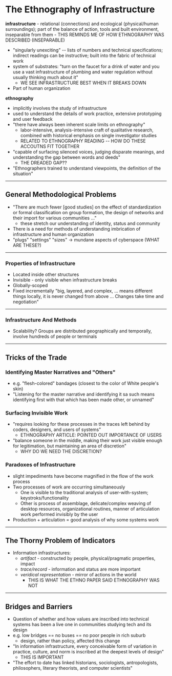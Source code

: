 # The Ethnography of Infrastructure

**infrastructure** - relational (connections) and ecological (physical/human
surroundings); part of the balance of action,
tools and built environment, inseparable from them 
    - THIS REMINDS ME OF HOW ETHNOGRAPHY WAS DESCRIBED (INSEPARABLE)
- "singularly unexciting" -- lists of numbers and technical specifications; indirect readings can be instructive; built into the fabric of technical work
- system of substrates: "turn on the faucet for a drink of water and you use a
  vast infrastructure of plumbing and water regulation without usually thinking
much about it"
    - WE SEE INFRASTRUCTURE BEST WHEN IT BREAKS DOWN
- Part of human organization

**ethnography**
- implicitly involves the study of infrastructure
- used to understand the details of work practice, extensive prototyping and
  user feedback
- "there have always been inherent scale limits on ethnography"
    - labor-intensive, analysis-intensive craft of qualitative research,
      combined with historical emphasis on single investigator studies
    - RELATED TO ETHNOGRAPHY READING -- HOW DO THESE ACCOUTNS FIT TOGETHER
- "capable of surfacing silenced voices, judging disparate meanings, and
  understanding the gap between words and deeds"
    - THE DREADED GAP??
- "Ethnographers trained to understand viewpoints, the definition of the
  situation"

---

## General Methodological Problems

- "There are much fewer [good studies] on the effect of standardization or
  formal classification on group formation, the design of networks and their
import for various communities ..."
    - these stretch our understanding of identity, status and community
- There is a need for methods of understanding imbrication of infrastructure and
  human organization
- "plugs" "settings" "sizes" -> mundane aspects of cyberspace (WHAT ARE THESE?)


---

### Properties of Infrastructure
- Located inside other structures
- Invisible - only visible when infrastructure breaks
- Globally-scoped
- Fixed incrementally "big, layered, and complex, ... means different things
  locally, it is never changed from above ... Changes take time and negotiation"

---

### Infrastructure And Methods
- Scalability? Groups are distributed geographically and temporally, involve
  hundreds of people or terminals

---

## Tricks of the Trade

### Identifying Master Narratives and "Others"

- e.g. "flesh-colored" bandages (closest to the color of White people's skin)
- "Listening for the master narrative and identifying it sa such means
  identifying first with that which has been made other, or unnamed"

### Surfacing Invisible Work

- "requires looking for these processes in the traces left behind by coders,
  designers, and users of systems"
    - ETHNOGRAPHY ARTICLE: POINTED OUT IMPORTANCE OF USERS
- "balance someone in the middle, making their work just visible enough for
  legitimation, but maintaining an area of discretion"
    - WHY DO WE NEED THE DISCRETION?

### Paradoxes of Infrastructure

- slight impediments have become magnified in the flow of the work process
- Two processes of work are occurring simultaneously
    - One is visible to the traditional analysis of user-with-system;
      keystroks/functionality
    - Other is process of assemblage, delicate/complex weaving of desktop
      resources, organizational routines, manner of articulation work performed
      invisibly by the user
- Production + articulation = good analysis of why some systems work

---

## The Thorny Problem of Indicators
- Information infrastructures:
    - *artifact* - constructed by people, physical/pragmatic properties, impact
    - *trace/record* - information and status are more important
    - *veridical representation* - mirror of actions in the world
        - THIS IS WHAT THE ETHNO PAPER SAID ETHNOGRAPHY WAS NOT

---

## Bridges and Barriers
- Question of whether and how values are inscribed into technical systems has
  been a live one in communities studying tech and its design
- e.g. low bridges == no buses == no poor people in rich suburb
    - design, rather than policy, affected this change
- "In information infrastructure, every conceivable form of variation in
  practice, culture, and norm is inscribed at the deepest levels of design"
    - THIS IS IMPORTANT
- "The effort to date has linked historians, sociologists, antropologists,
  philosophers, literary theorists, and computer scientists"
